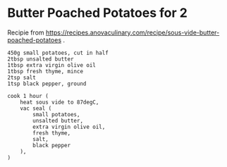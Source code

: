 Butter Poached Potatoes for 2
=============================

Recipie from https://recipes.anovaculinary.com/recipe/sous-vide-butter-poached-potatoes .

    450g small potatoes, cut in half
    2tbsp unsalted butter
    1tbsp extra virgin olive oil
    1tbsp fresh thyme, mince
    2tsp salt
    1tsp black pepper, ground

    cook 1 hour (
        heat sous vide to 87degC,
        vac seal (
            small potatoes,
            unsalted butter,
            extra virgin olive oil,
            fresh thyme,
            salt,
            black pepper
        ),
    )

